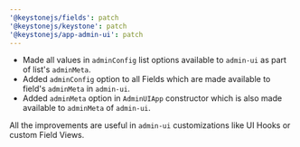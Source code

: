 ```yaml
---
'@keystonejs/fields': patch
'@keystonejs/keystone': patch
'@keystonejs/app-admin-ui': patch
---
```


* Made all values in `adminConfig` list options available to `admin-ui` as part of list's `adminMeta`.
* Added `adminConfig` option to all Fields which are made available to field's `adminMeta` in `admin-ui`.
* Added `adminMeta` option in `AdminUIApp` constructor which is also made available to `adminMeta` of `admin-ui`.

All the improvements are useful in `admin-ui` customizations like UI Hooks or custom Field Views.
